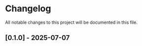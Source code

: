 # Changelog

All notable changes to this project will be documented in this file.

## [0.1.0] - 2025-07-07



